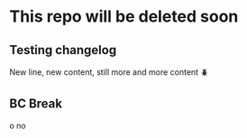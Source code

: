 # This repo will be deleted soon

## Testing changelog

New line, new content, still more and more content 🪲

## BC Break

o no
